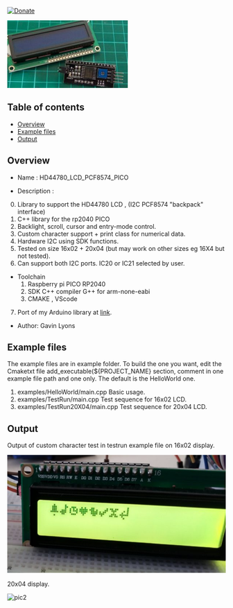 [![Donate](https://img.shields.io/badge/Donate-PayPal-green.svg)](https://www.paypal.com/paypalme/whitelight976)


![ lcd ](https://github.com/gavinlyonsrepo/pic_16F1619_projects/blob/master/images/LCDPCF.jpg)

Table of contents
---------------------------

  * [Overview](#overview)
  * [Example files](#example-files)
  * [Output](#output)
  
Overview
--------------------
* Name : HD44780_LCD_PCF8574_PICO

* Description :

0. Library to support the HD44780 LCD , (I2C PCF8574 "backpack" interface) 
1. C++ library for the rp2040 PICO
2. Backlight, scroll, cursor and entry-mode control.
3. Custom character support + print class for numerical data.
4. Hardware I2C  using SDK functions.
5. Tested on size 16x02 + 20x04 (but may work on other sizes  eg 16X4 but not tested).
6. Can support both I2C ports. IC20 or IC21 selected by user.

* Toolchain
	1. Raspberry pi PICO RP2040
	2. SDK C++ compiler G++ for arm-none-eabi
	3. CMAKE , VScode

7. Port of my Arduino library at [link](https://github.com/gavinlyonsrepo/HD44780_LCD_PCF8574).

* Author: Gavin Lyons

Example files
-------------------------

The example files are in example folder.
To build the one you want, edit the Cmaketxt file 
add_executable(${PROJECT_NAME} section, comment in one example file path and one only.
The default is the HelloWorld one.

1. examples/HelloWorld/main.cpp Basic usage.
2. examples/TestRun/main.cpp  Test sequence for 16x02 LCD.
3. examples/TestRun20X04/main.cpp Test sequence for 20x04 LCD.
  
Output
---------------------

Output  of custom character test in testrun example  file on 16x02 display.

![ pic ](https://github.com/gavinlyonsrepo/HD44780_LCD_RPI/blob/main/extras/image/custom_output.jpg)

20x04 display. 

![ pic2 ](https://github.com/gavinlyonsrepo/HD44780_LCD_PCF8574/blob/main/extras/image/2004.jpg)

